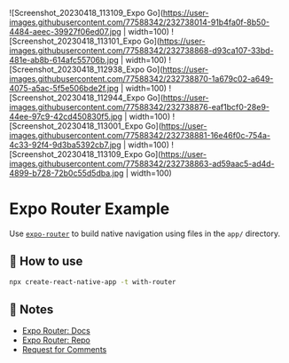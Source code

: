 ![Screenshot_20230418_113109_Expo Go](https://user-images.githubusercontent.com/77588342/232738014-91b4fa0f-8b50-4484-aeec-39927f06ed07.jpg | width=100)
![Screenshot_20230418_113101_Expo Go](https://user-images.githubusercontent.com/77588342/232738868-d93ca107-33bd-481e-ab8b-614afc55706b.jpg | width=100)
![Screenshot_20230418_112938_Expo Go](https://user-images.githubusercontent.com/77588342/232738870-1a679c02-a649-4075-a5ac-5f5e506bde2f.jpg | width=100)
![Screenshot_20230418_112944_Expo Go](https://user-images.githubusercontent.com/77588342/232738876-eaf1bcf0-28e9-44ee-97c9-42cd450830f5.jpg | width=100)
![Screenshot_20230418_113001_Expo Go](https://user-images.githubusercontent.com/77588342/232738881-16e46f0c-754a-4c33-92f4-9d3ba5392cb7.jpg | width=100)
![Screenshot_20230418_113109_Expo Go](https://user-images.githubusercontent.com/77588342/232738863-ad59aac5-ad4d-4899-b728-72b0c55d5dba.jpg | width=100)


# Expo Router Example
Use [`expo-router`](https://expo.github.io/router) to build native navigation using files in the `app/` directory.


## 🚀 How to use

```sh
npx create-react-native-app -t with-router
```

## 📝 Notes

- [Expo Router: Docs](https://expo.github.io/router)
- [Expo Router: Repo](https://github.com/expo/router)
- [Request for Comments](https://github.com/expo/router/discussions/1)
